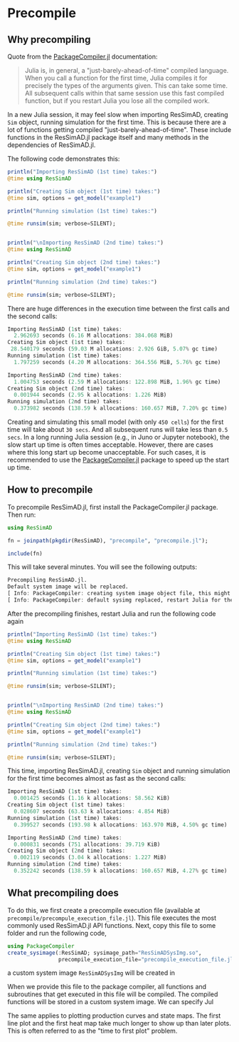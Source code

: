 # Precompile


## Why precompiling

Quote from the [PackageCompiler.jl](https://julialang.github.io/PackageCompiler.jl/dev/)
documentation:

> Julia is, in general, a "just-barely-ahead-of-time" compiled language. When you call a function for the first time, Julia compiles it for precisely the types of the arguments given. This can take some time. All subsequent calls within that same session use this fast compiled function, but if you restart Julia you lose all the compiled work.

In a new Julia session, it may feel slow when importing ResSimAD, creating `Sim`
object, running simulation for the first time. This is because there are a lot of
functions getting compiled "just-barely-ahead-of-time". These include functions
in the ResSimAD.jl package itself and many methods in the dependencies of ResSimAD.jl.

The following code demonstrates this:

```julia
println("Importing ResSimAD (1st time) takes:")
@time using ResSimAD

println("Creating Sim object (1st time) takes:")
@time sim, options = get_model("example1")

println("Running simulation (1st time) takes:")

@time runsim(sim; verbose=SILENT);


println("\nImporting ResSimAD (2nd time) takes:")
@time using ResSimAD

println("Creating Sim object (2nd time) takes:")
@time sim, options = get_model("example1")

println("Running simulation (2nd time) takes:")

@time runsim(sim; verbose=SILENT);

```

There are huge differences in the execution time between the first calls and the second calls:

```julia
Importing ResSimAD (1st time) takes:
  2.962693 seconds (6.16 M allocations: 384.068 MiB)
Creating Sim object (1st time) takes:
 28.540179 seconds (59.03 M allocations: 2.926 GiB, 5.07% gc time)
Running simulation (1st time) takes:
  1.797259 seconds (4.20 M allocations: 364.556 MiB, 5.76% gc time)

Importing ResSimAD (2nd time) takes:
  1.004753 seconds (2.59 M allocations: 122.898 MiB, 1.96% gc time)
Creating Sim object (2nd time) takes:
  0.001944 seconds (2.95 k allocations: 1.226 MiB)
Running simulation (2nd time) takes:
  0.373982 seconds (138.59 k allocations: 160.657 MiB, 7.20% gc time)
```

Creating and simulating this small model (with only `450 cells`) for the first time will take about `30 secs`. And all subsequent runs will take less than `0.5 secs`. In a long running Julia session (e.g., in Juno or Jupyter notebook), the slow start up time is often times acceptable. However, there are cases where this long start up become unacceptable. For such cases, it is recommended to use the [PackageCompiler.jl](https://julialang.github.io/PackageCompiler.jl/dev/) package to speed up the start up time.

## How to precompile

To precompile ResSimAD.jl, first install the PackageCompiler.jl package. Then run:

```julia
using ResSimAD

fn = joinpath(pkgdir(ResSimAD), "precompile", "precompile.jl");

include(fn)

```

This will take several minutes. You will see the following outputs:

```julia
Precompiling ResSimAD.jl.
Default system image will be replaced.
[ Info: PackageCompiler: creating system image object file, this might take a while...
[ Info: PackageCompiler: default sysimg replaced, restart Julia for the new sysimg to be in effect

```

After the precompiling finishes, restart Julia and run the following code again

```julia
println("Importing ResSimAD (1st time) takes:")
@time using ResSimAD

println("Creating Sim object (1st time) takes:")
@time sim, options = get_model("example1")

println("Running simulation (1st time) takes:")

@time runsim(sim; verbose=SILENT);


println("\nImporting ResSimAD (2nd time) takes:")
@time using ResSimAD

println("Creating Sim object (2nd time) takes:")
@time sim, options = get_model("example1")

println("Running simulation (2nd time) takes:")

@time runsim(sim; verbose=SILENT);

```

This time, importing ResSimAD.jl, creating `Sim` object and running simulation for the first time becomes almost as fast as the second calls:

```julia
Importing ResSimAD (1st time) takes:
  0.001425 seconds (1.16 k allocations: 58.562 KiB)
Creating Sim object (1st time) takes:
  0.028607 seconds (63.63 k allocations: 4.854 MiB)
Running simulation (1st time) takes:
  0.399527 seconds (193.98 k allocations: 163.970 MiB, 4.50% gc time)

Importing ResSimAD (2nd time) takes:
  0.000831 seconds (751 allocations: 39.719 KiB)
Creating Sim object (2nd time) takes:
  0.002119 seconds (3.04 k allocations: 1.227 MiB)
Running simulation (2nd time) takes:
  0.352242 seconds (138.59 k allocations: 160.657 MiB, 4.27% gc time)

```




## What precompiling does

To do this, we first create a precompile execution file (available at `precompile/precompule_execution_file.jl`). This file executes the most commonly used ResSimAD.jl API functions. Next, copy this file to some folder and run the following code,
```julia
using PackageCompiler
create_sysimage(:ResSimAD; sysimage_path="ResSimADSysImg.so",
                precompile_execution_file="precompile_execution_file.jl")
```
a custom system image `ResSimADSysImg` will be created in

 When we provide this file to the package compiler, all functions and subroutines that get executed in this file will be compiled. The compiled functions will be stored in a custom system image. We can specify Jul

The same applies to plotting production curves and state maps. The first line plot
and the first heat map take much longer to show up than later plots. This is often
referred to as the "time to first plot" problem.
